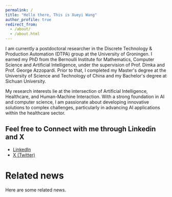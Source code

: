 ```yaml
---
permalink: /
title: "Hello there, This is Xueyi Wang"
author_profile: true
redirect_from: 
  - /about/
  - /about.html
---
```


I am currently a postdoctoral researcher in the Discrete Technology & Production Automation (DTPA) group at the University of Groningen. I earned my PhD from the Bernoulli Institute for Mathematics, Computer Science and Artificial Intelligence, under the supervision of Prof. Dimka and Prof. George Azzopardi. Prior to that, I completed my Master's degree at the University of Science and Technology of China and my Bachelor's degree at Sichuan University.​

My research interests lie at the intersection of Artificial Intelligence, Healthcare, and Human-Machine Interaction. With a strong foundation in AI and computer science, I am passionate about developing innovative solutions to complex challenges, particularly in advancing AI applications within the healthcare sector.

## Feel free to Connect with me through Linkedin and X
- [LinkedIn](https://www.linkedin.com/in/xueyiwang/)
- [X (Twitter)](https://x.com/XueyiWang_)


# Related news
Here are some related news.